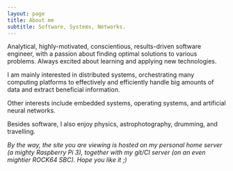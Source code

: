 ```yaml
---
layout: page
title: About me
subtitle: Software, Systems, Networks.
---
```


Analytical, highly-motivated, conscientious, results-driven software engineer, with a passion about finding 
optimal solutions to various problems. Always excited about learning and applying new technologies. 

<!-- Add someday:Excellent written and verbal communication skills. -->

I am mainly interested in distributed systems, orchestrating many computing platforms to effectively and efficiently handle 
big amounts of data and extract beneficial information. 

Other interests include embedded systems, operating systems, and artificial neural networks.

Besides software, I also enjoy physics, astrophotography, drumming, and travelling.

_By the way, the site you are viewing is hosted on my personal home server (a mighty Raspberry Pi 3), together with my git/CI server (on an even mightier ROCK64 SBC). Hope you like it ;)_
